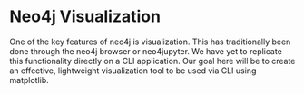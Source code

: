 # Neo4j Visualization
One of the key features of neo4j is visualization. This has traditionally been done through the neo4j browser or neo4jupyter. We have yet to replicate this functionality directly on a CLI application. Our goal here will be to create an effective, lightweight visualization tool to be used via CLI using matplotlib.